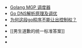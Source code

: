 - [Golang MGP 调度器](https://mp.weixin.qq.com/s?__biz=MzAwNjMxMTgwNw==&mid=2247490447&idx=1&sn=6b9d3acfa7c86a04dab3fc54eedabca7&chksm=9b0e019fac798889170b189d7476ec382b5bc19ebfc9c7ceabe6b4322d3323dc7d2ab4bdd359#rd)
- [Go DNS解析原理及调优](https://tech.meipian.cn/go-dnsjie-xi-yuan-li-ji-diao-you/)
- [为何这段go程序不能让出控制权？](https://www.zhihu.com/question/308020301/answer/587239642)
-
- [[男生道歉的统一标准答案]]
-
-